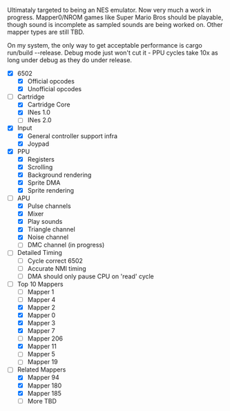 Ultimataly targeted to being an NES emulator. Now very much a work in progress. Mapper0/NROM games like Super Mario Bros should be playable, though sound is incomplete as sampled sounds are being worked on. Other mapper types are still TBD.

On my system, the only way to get acceptable performance is cargo run/build --release. Debug mode just won't cut it - PPU cycles take 10x as long under debug as they do under release.

- [X] 6502
    - [X] Official opcodes
    - [X] Unofficial opcodes
- [ ]  Cartridge
    - [X] Cartridge Core
    - [X] INes 1.0
    - [ ] INes 2.0
- [X] Input
    - [X] General controller support infra
    - [X] Joypad
- [X] PPU
    - [X] Registers
    - [X] Scrolling
    - [X] Background rendering
    - [X] Sprite DMA
    - [X] Sprite rendering
- [ ] APU
    - [X] Pulse channels
    - [X] Mixer
    - [X] Play sounds
    - [X] Triangle channel
    - [X] Noise channel  
    - [ ] DMC channel (in progress)
- [ ] Detailed Timing
    - [ ] Cycle correct 6502
    - [ ] Accurate NMI timing
    - [ ] DMA should only pause CPU on 'read' cycle
- [ ] Top 10 Mappers
    - [ ] Mapper 1 
    - [ ] Mapper 4 
    - [X] Mapper 2 
    - [X] Mapper 0 
    - [X] Mapper 3 
    - [X] Mapper 7 
    - [ ] Mapper 206 
    - [X] Mapper 11 
    - [ ] Mapper 5 
    - [ ] Mapper 19
- [ ] Related Mappers
    - [X] Mapper 94
    - [X] Mapper 180
    - [X] Mapper 185
    - [ ] More TBD